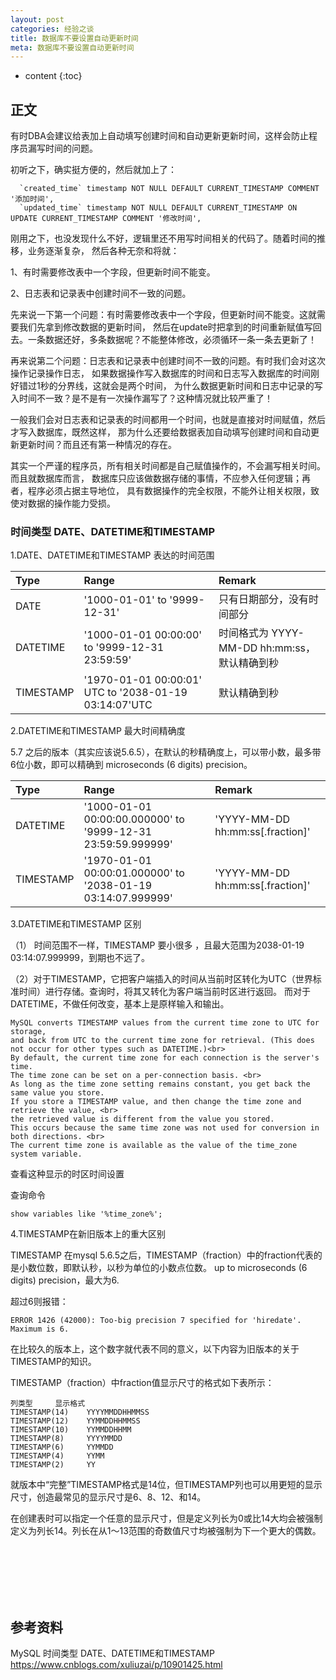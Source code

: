 ```yaml
---
layout: post
categories: 经验之谈
title: 数据库不要设置自动更新时间
meta: 数据库不要设置自动更新时间
---
```

* content
{:toc}

## 正文

有时DBA会建议给表加上自动填写创建时间和自动更新更新时间，这样会防止程序员漏写时间的问题。

初听之下，确实挺方便的，然后就加上了：

```
  `created_time` timestamp NOT NULL DEFAULT CURRENT_TIMESTAMP COMMENT '添加时间',
  `updated_time` timestamp NOT NULL DEFAULT CURRENT_TIMESTAMP ON UPDATE CURRENT_TIMESTAMP COMMENT '修改时间',
```

刚用之下，也没发现什么不好，逻辑里还不用写时间相关的代码了。随着时间的推移，业务逐渐复杂，
然后各种无奈和将就：

1、有时需要修改表中一个字段，但更新时间不能变。

2、日志表和记录表中创建时间不一致的问题。

先来说一下第一个问题：有时需要修改表中一个字段，但更新时间不能变。这就需要我们先拿到修改数据的更新时间，
然后在update时把拿到的时间重新赋值写回去。一条数据还好，多条数据呢？不能整体修改，必须循环一条一条去更新了！

再来说第二个问题：日志表和记录表中创建时间不一致的问题。有时我们会对这次操作记录操作日志，
如果数据操作写入数据库的时间和日志写入数据库的时间刚好错过1秒的分界线，这就会是两个时间，
为什么数据更新时间和日志中记录的写入时间不一致？是不是有一次操作漏写了？这种情况就比较严重了！

一般我们会对日志表和记录表的时间都用一个时间，也就是直接对时间赋值，然后才写入数据库，既然这样，
那为什么还要给数据表加自动填写创建时间和自动更新更新时间？而且还有第一种情况的存在。

其实一个严谨的程序员，所有相关时间都是自己赋值操作的，不会漏写相关时间。而且就数据库而言，
数据库只应该做数据存储的事情，不应参入任何逻辑；再者，程序必须占据主导地位，
具有数据操作的完全权限，不能外让相关权限，致使对数据的操作能力受损。

### 时间类型 DATE、DATETIME和TIMESTAMP

1.DATE、DATETIME和TIMESTAMP 表达的时间范围

| Type |	Range |	Remark |
| :--- | :--- | :--- |
| DATE 	| '1000-01-01' to '9999-12-31' | 	只有日期部分，没有时间部分 | 
| DATETIME 	| '1000-01-01 00:00:00' to '9999-12-31 23:59:59' | 	时间格式为 YYYY-MM-DD hh:mm:ss，默认精确到秒 | 
| TIMESTAMP 	|  '1970-01-01 00:00:01' UTC to '2038-01-19 03:14:07'UTC | 	默认精确到秒 |

2.DATETIME和TIMESTAMP 最大时间精确度

5.7 之后的版本（其实应该说5.6.5），在默认的秒精确度上，可以带小数，最多带6位小数，即可以精确到 microseconds (6 digits) precision。

| Type |	Range |	Remark |
| :--- | :--- | :--- |
| DATETIME 	| '1000-01-01 00:00:00.000000' to '9999-12-31 23:59:59.999999' 	|  'YYYY-MM-DD hh:mm:ss[.fraction]' | 
| TIMESTAMP 	| '1970-01-01 00:00:01.000000' to '2038-01-19 03:14:07.999999' 	|  'YYYY-MM-DD hh:mm:ss[.fraction]' | 

3.DATETIME和TIMESTAMP 区别

（1） 时间范围不一样，TIMESTAMP 要小很多 ，且最大范围为2038-01-19 03:14:07.999999，到期也不远了。

（2）对于TIMESTAMP，它把客户端插入的时间从当前时区转化为UTC（世界标准时间）进行存储。查询时，将其又转化为客户端当前时区进行返回。
而对于DATETIME，不做任何改变，基本上是原样输入和输出。

```
MySQL converts TIMESTAMP values from the current time zone to UTC for storage, 
and back from UTC to the current time zone for retrieval. (This does not occur for other types such as DATETIME.)<br>
By default, the current time zone for each connection is the server's time. 
The time zone can be set on a per-connection basis. <br>
As long as the time zone setting remains constant, you get back the same value you store. 
If you store a TIMESTAMP value, and then change the time zone and retrieve the value, <br>
the retrieved value is different from the value you stored. 
This occurs because the same time zone was not used for conversion in both directions. <br>
The current time zone is available as the value of the time_zone system variable.
```

查看这种显示的时区时间设置

查询命令
```
show variables like '%time_zone%';
```

4.TIMESTAMP在新旧版本上的重大区别

TIMESTAMP 在mysql 5.6.5之后，TIMESTAMP（fraction）中的fraction代表的是小数位数，即默认秒，以秒为单位的小数点位数。 
up to microseconds (6 digits) precision，最大为6.

超过6则报错：
```
ERROR 1426 (42000): Too-big precision 7 specified for 'hiredate'. Maximum is 6.
```

在比较久的版本上，这个数字就代表不同的意义，以下内容为旧版本的关于TIMESTAMP的知识。

TIMESTAMP（fraction）中fraction值显示尺寸的格式如下表所示：
```
列类型 	显示格式
TIMESTAMP(14) 	 YYYYMMDDHHMMSS
TIMESTAMP(12) 	 YYMMDDHHMMSS
TIMESTAMP(10) 	 YYMMDDHHMM
TIMESTAMP(8) 	 YYYYMMDD
TIMESTAMP(6) 	 YYMMDD
TIMESTAMP(4) 	 YYMM
TIMESTAMP(2) 	 YY
```

就版本中“完整”TIMESTAMP格式是14位，但TIMESTAMP列也可以用更短的显示尺寸，创造最常见的显示尺寸是6、8、12、和14。

在创建表时可以指定一个任意的显示尺寸，但是定义列长为0或比14大均会被强制定义为列长14。列长在从1～13范围的奇数值尺寸均被强制为下一个更大的偶数。



<br/><br/><br/><br/><br/>
## 参考资料

MySQL 时间类型 DATE、DATETIME和TIMESTAMP <https://www.cnblogs.com/xuliuzai/p/10901425.html>

